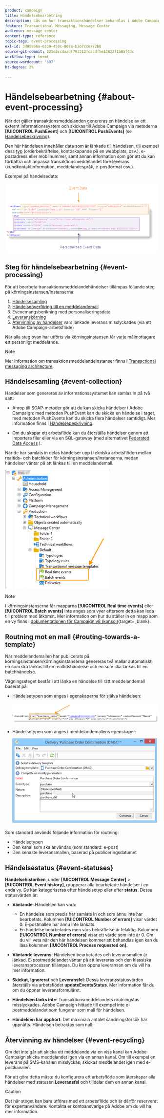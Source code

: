 ```yaml
---
product: campaign
title: Händelsebearbetning
description: Läs om hur transaktionshändelser behandlas i Adobe Campaign Classic
feature: Transactional Messaging, Message Center
audience: message-center
content-type: reference
topic-tags: event-processing
exl-id: 3d85866a-6339-458c-807a-b267cce772b8
source-git-commit: 221e2ccdaadf793212fcacdf5e13823f1505f4dc
workflow-type: tm+mt
source-wordcount: '697'
ht-degree: 2%

---
```


# Händelsebearbetning {#about-event-processing}



När det gäller transaktionsmeddelanden genereras en händelse av ett externt informationssystem och skickas till Adobe Campaign via metoderna **[!UICONTROL PushEvent]** och **[!UICONTROL PushEvents]** (se [Händelsebeskrivning](../../message-center/using/event-description.md)).

Den här händelsen innehåller data som är länkade till händelsen, till exempel dess [typ](../../message-center/using/creating-event-types.md) (orderbekräftelse, kontoskapande på en webbplats, osv.), e-postadress eller mobilnummer, samt annan information som gör att du kan förbättra och anpassa transaktionsmeddelandet före leverans (kundkontaktinformation, meddelandespråk, e-postformat osv.).

Exempel på händelsedata:

![](assets/messagecenter_events_request_001.png)

## Steg för händelsebearbetning {#event-processing}

För att bearbeta transaktionsmeddelandehändelser tillämpas följande steg på körningsinstansen/instanserna:

1. [Händelsesamling](#event-collection)
1. [Händelseöverföring till en meddelandemall](#routing-towards-a-template)
1. Evenemangsberikning med personaliseringsdata
1. [Leveranskörning](../../message-center/using/delivery-execution.md)
1. [Återvinning av händelser](#event-recycling) vars länkade leverans misslyckades (via ett Adobe Campaign-arbetsflöde)

När alla steg ovan har utförts via körningsinstansen får varje målmottagare ett personligt meddelande.

>[!NOTE]
>
>Mer information om transaktionsmeddelandeinstanser finns i [Transactional messaging architecture](../../message-center/using/transactional-messaging-architecture.md).


## Händelsesamling {#event-collection}

Händelser som genereras av informationssystemet kan samlas in på två sätt:

* Anrop till SOAP-metoder gör att du kan skicka händelser i Adobe Campaign: med metoden PushEvent kan du skicka en händelse i taget, med metoden PushEvents kan du skicka flera händelser samtidigt. Mer information finns i [Händelsebeskrivning](../../message-center/using/event-description.md).

* Om du skapar ett arbetsflöde kan du återställa händelser genom att importera filer eller via en SQL-gateway (med alternativet [Federated Data Access](../../installation/using/about-fda.md) ).

När de har samlats in delas händelser upp i tekniska arbetsflöden mellan realtids- och batchköer för körningsinstansen/instanserna, medan händelser väntar på att länkas till en meddelandemall.

![](assets/messagecenter_events_queues_001.png)

>[!NOTE]
>
>I körningsinstanserna får mapparna **[!UICONTROL Real time events]** eller **[!UICONTROL Batch events]** inte anges som vyer eftersom detta kan leda till problem med åtkomst. Mer information om hur du ställer in en mapp som en vy finns i [dokumentationen för Campaign v8 (konsol)](https://experienceleague.adobe.com/en/docs/campaign/campaign-v8/config/configuration/folders-and-views){target=_blank}.

## Routning mot en mall {#routing-towards-a-template}

När meddelandemallen har publicerats på körningsinstansen/körningsinstanserna genereras två mallar automatiskt: en som ska länkas till en realtidshändelse och en som ska länkas till en batchhändelse.

Vägningssteget består i att länka en händelse till rätt meddelandemall baserat på:

* Händelsetypen som anges i egenskaperna för själva händelsen:

  ![](assets/messagecenter_event_type_001.png)

* Händelsetypen som anges i meddelandemallens egenskaper:

  ![](assets/messagecenter_event_type_002.png)

Som standard används följande information för routning:

* Händelsetypen
* Den kanal som ska användas (som standard: e-post)
* Den senaste leveransmallen, baserad på publiceringsdatumet

## Händelsestatus {#event-statuses}

**Händelsehistoriken**, under **[!UICONTROL Message Center]** > **[!UICONTROL Event history]**, grupperar alla bearbetade händelser i en enda vy. De kan kategoriseras efter händelsetyp eller efter **status**. Dessa statusvärden är:

* **Väntande**: Händelsen kan vara:

   * En händelse som precis har samlats in och som ännu inte har bearbetats. Kolumnen **[!UICONTROL Number of errors]** visar värdet 0. E-postmallen har ännu inte länkats.
   * En händelse bearbetades men vars bekräftelse är felaktig. Kolumnen **[!UICONTROL Number of errors]** visar ett värde som inte är 0. Om du vill veta när den här händelsen kommer att behandlas igen kan du läsa kolumnen **[!UICONTROL Process requested on]**.

* **Väntande leverans**: Händelsen bearbetades och leveransmallen är länkad. E-postmeddelandet väntar på att levereras och den klassiska leveransprocessen tillämpas. Du kan öppna leveransen om du vill ha mer information.
* **Skickat**, **Ignorerat** och **Leveransfel**: Dessa leveransstatusvärden återställs via arbetsflödet **updateEventsStatus**. Mer information får du om du öppnar leveransformuläret.
* **Händelsen täcks inte**: Transaktionsmeddelandets routningsfas misslyckades. Adobe Campaign hittade till exempel inte e-postmeddelandet som fungerar som mall för händelsen.
* **Händelsen har upphört**: Det maximala antalet sändningsförsök har uppnåtts. Händelsen betraktas som null.

## Återvinning av händelser {#event-recycling}

Om det inte går att skicka ett meddelande via en viss kanal kan Adobe Campaign skicka meddelandet igen via en annan kanal. Om till exempel en leverans på SMS-kanalen misslyckas, skickas meddelandet igen med e-postkanalen.

För att göra detta måste du konfigurera ett arbetsflöde som återskapar alla händelser med statusen **Leveransfel** och tilldelar dem en annan kanal.

>[!CAUTION]
>
>Det här steget kan bara utföras med ett arbetsflöde och är därför reserverat för expertanvändare. Kontakta er kontoansvarige på Adobe om du vill ha mer information.